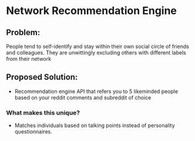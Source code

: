 # Network Recommendation Engine

## Problem: 
People tend to self-identify and stay within their own social circle of friends and colleagues. They are unwittingly excluding others with different labels from their network

## Proposed Solution: 
* Recommendation engine API that refers you to 5 likeminded people based on your reddit comments and subreddit of choice

### What makes this unique?
* Matches individuals based on talking points instead of personality questionnaires.
